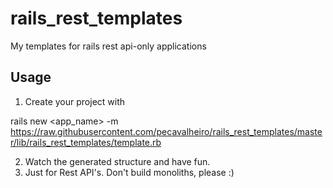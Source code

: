 # rails_rest_templates
My templates for rails rest api-only applications

## Usage
1. Create your project with 

</strong>rails new <app_name> -m https://raw.githubusercontent.com/pecavalheiro/rails_rest_templates/master/lib/rails_rest_templates/template.rb</strong>

2. Watch the generated structure and have fun.
3. Just for Rest API's. Don't build monoliths, please :)

